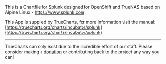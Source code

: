 This is a Chartfile for Splunk designed for OpenShift and TrueNAS based on Alpine Linux - https://www.splunk.com

This App is supplied by TrueCharts, for more information visit the manual: [https://truecharts.org/charts/incubator/splunk](https://truecharts.org/charts/incubator/splunk)

---

TrueCharts can only exist due to the incredible effort of our staff.
Please consider making a [donation](https://truecharts.org/about/sponsor) or contributing back to the project any way you can!
